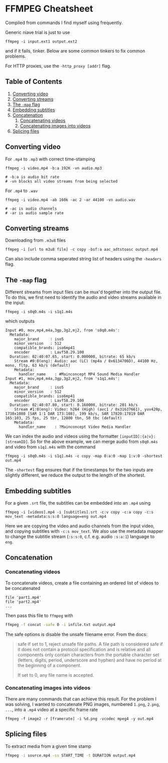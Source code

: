 # FFMPEG Cheatsheet
Compiled from commands I find myself using frequently.

Generic niave trial is just to use
```
ffmpeg -i input.ext1 output.ext2
```
and if it fails, tinker. Below are some common tinkers to fix common problems.

For HTTP proxies, use the `-http_proxy [addr]` flag.

<!--BEGIN TOC-->
## Table of Contents
1. [Converting video](#converting-video)
2. [Converting streams](#converting-streams)
3. [The `-map` flag](#the--map-flag)
4. [Embedding subtitles](#embedding-subtitles)
5. [Concatenation](#concatenation)
    1. [Concatenating videos](#concatenating-videos)
    2. [Concatenating images into videos](#concatenating-images-into-videos)
6. [Splicing files](#splicing-files)

<!--END TOC-->

## Converting video
For `.mp4` to `.mp3` with correct time-stamping
```
ffmpeg -i video.mp4 -b:a 192K -vn audio.mp3

# -b:a is audio bit rate
# -vn blocks all video streams from being selected
```

For `.mp4` to `.wav`
```
ffmpeg -i video.mp4 -ab 160k -ac 2 -ar 44100 -vn audio.wav

# -ac is audio channels
# -ar is audio sample rate
```


## Converting streams
Downloading from `.m3u8` files
```
ffmpeg -i [url to m3u8 file] -c copy -bsf:a aac_adtstoasc output.mp4
```
Can also include comma seperated string list of headers using the `-headers` flag.

## The `-map` flag
Different streams from input files can be mux'd together into the output file. To do this, we first need to identify the audio and video streams available in the input:

```
ffmpeg -i s0q0.m4s -i s1q1.m4s
```
which outputs
```
Input #0, mov,mp4,m4a,3gp,3g2,mj2, from 's0q0.m4s':
  Metadata:
    major_brand     : iso5
    minor_version   : 512
    compatible_brands: iso6mp41
    encoder         : Lavf58.29.100
  Duration: 02:40:07.65, start: 0.000000, bitrate: 65 kb/s
    Stream #0:0(eng): Audio: aac (LC) (mp4a / 0x6134706D), 44100 Hz, mono, fltp, 63 kb/s (default)
    Metadata:
      handler_name    : #Mainconcept MP4 Sound Media Handler
Input #1, mov,mp4,m4a,3gp,3g2,mj2, from 's1q1.m4s':
  Metadata:
    major_brand     : iso5
    minor_version   : 512
    compatible_brands: iso6mp41
    encoder         : Lavf58.29.100
  Duration: 02:40:07.80, start: 0.160000, bitrate: 201 kb/s
    Stream #1:0(eng): Video: h264 (High) (avc1 / 0x31637661), yuv420p, 1730x1080 [SAR 1:1 DAR 173:108], 199 kb/s, SAR 17820:17819 DAR 165:103, 25 fps, 25 tbr, 12800 tbn, 50 tbc (default)
    Metadata:
      handler_name    : ?Mainconcept Video Media Handler
```
We can index the audio and videos using the formatter `[inputID]:{a|v}:[streamID]`. So for the above example, we can merge audio from `s0q0.m4s` and video from `s1q1.m4s` with the command
```
ffmpeg -i s0q0.m4s -i s1q1.m4s -c copy -map 0:a:0 -map 1:v:0 -shortest out.mp4
```

The `-shortest` flag ensures that if the timestamps for the two inputs are slightly different, we reduce the output to the length of the shortest.

## Embedding subtitles
For a given `.srt` file, the subtitles can be embedded into an `.mp4` using
```
ffmpeg -i [videos].mp4 -i [subtitles].srt -c:v copy -c:a copy -c:s mov_text -metadata:s:s:0 language=eng out.mp4
```
Here we are copying the video and audio channels from the input video, and copying subtitles with `-c:s mov_text`. We also use the metadata mapper to change the subtitle stream (`:s:s:0`, c.f. e.g. audio `:s:a:1`) language to `eng`.

## Concatenation

### Concatenating videos
To concatenate videos, create a file containing an ordered list of videos to be concatenated
```
file 'part1.mp4'
file 'part2.mp4'
...
```
Then pass this file to `ffmpeg` with
```bash
ffmpeg -f concat -safe 0 -i infile.txt output.mp4
```
The safe options is disable the unsafe filename error. From the docs:

> safe 
> If set to 1, reject unsafe file paths. A file path is considered safe if it does not contain a protocol specification and is relative and all components only contain characters from the portable character set (letters, digits, period, underscore and hyphen) and have no period at the beginning of a component.
> 
> If set to 0, any file name is accepted.

### Concatenating images into videos
There are many commands that can achieve this result. For the problem I was solving, I wanted to concatenate PNG images, numbered `1.png`, `2.png`, `...`, into a `.mp4` video at a specific frame rate
```
ffmpeg -f image2 -r [framerate] -i %d.png -vcodec mpeg4 -y out.mp4
```

## Splicing files
To extract media from a given time stamp
```bash
ffmpeg -i source.mp4 -ss START_TIME -t DURATION output.mp4
```